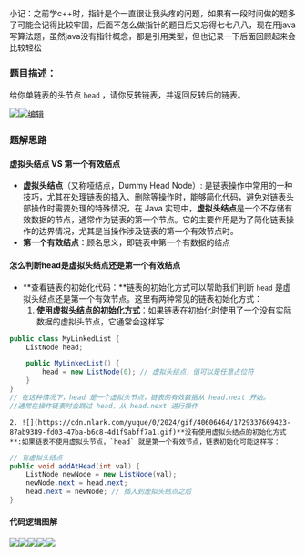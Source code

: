小记：之前学c++时，指针是个一直很让我头疼的问题，如果有一段时间做的题多了可能会记得比较牢固，后面不怎么做指针的题目后又忘得七七八八，现在用java写算法题，虽然java没有指针概念，都是引用类型，但也记录一下后面回顾起来会比较轻松

### 题目描述：
给你单链表的头节点 `head` ，请你反转链表，并返回反转后的链表。

![](https://cdn.nlark.com/yuque/0/2024/png/40606464/1729337669943-586600b4-1623-4d00-a783-7525faee77a0.png)![](https://cdn.nlark.com/yuque/0/2024/gif/40606464/1729337669403-d108b137-d1e2-480e-918e-a11ff922ce96.gif)编辑

### 题解思路
#### 虚拟头结点 VS 第一个有效结点	 				
+ **虚拟头结点**（又称哑结点，Dummy Head Node）:  是链表操作中常用的一种技巧，尤其在处理链表的插入、删除等操作时，能够简化代码，避免对链表头部操作时需要处理的特殊情况，在 Java 实现中，**虚拟头结点**是一个不存储有效数据的节点，通常作为链表的第一个节点。它的主要作用是为了简化链表操作的边界情况，尤其是当操作涉及链表的第一个有效节点时。	
+ **第一个有效结点**：顾名思义，即链表中第一个有数据的结点

#### **怎么判断head是虚拟头结点还是第一个有效结点**				
+ **查看链表的初始化代码：**链表的初始化方式可以帮助我们判断 `head` 是虚拟头结点还是第一个有效节点。这里有两种常见的链表初始化方式：		
    1. **使用虚拟头结点的初始化方式**：如果链表在初始化时使用了一个没有实际数据的虚拟头节点，它通常会这样写：	 		

```java
public class MyLinkedList {
    ListNode head;

    public MyLinkedList() {
        head = new ListNode(0); // 虚拟头结点，值可以是任意占位符
    }
}
// 在这种情况下，head 是一个虚拟头节点，链表的有效数据从 head.next 开始。
//通常在操作链表时会跳过 head，从 head.next 进行操作	
```

    2. ![](https://cdn.nlark.com/yuque/0/2024/gif/40606464/1729337669423-87ab9389-fd03-47ba-b6c8-4d1f9abff7a1.gif)**没有使用虚拟头结点的初始化方式**:如果链表不使用虚拟头节点，`head` 就是第一个有效节点，链表初始化可能这样写：

```java
// 有虚拟头结点
public void addAtHead(int val) {
    ListNode newNode = new ListNode(val);
    newNode.next = head.next;
    head.next = newNode; // 插入到虚拟头结点之后
}		
```



#### 代码逻辑图解
![](https://cdn.nlark.com/yuque/0/2024/png/40606464/1729338106341-dcc3aaac-c714-4644-a35c-52202d3326fa.png)![](https://cdn.nlark.com/yuque/0/2024/png/40606464/1729338220291-bfada089-5d46-4c71-88a5-fc25b8703975.png)![](https://cdn.nlark.com/yuque/0/2024/png/40606464/1729338287198-fb4b0063-7e40-42fe-870c-43216703529b.png)![](https://cdn.nlark.com/yuque/0/2024/png/40606464/1729338423198-0b1ffa44-384e-4f3b-9c0e-995e5162fae6.png)![](https://cdn.nlark.com/yuque/0/2024/png/40606464/1729338476644-1142ef28-81cd-4484-a955-75d35d407615.png)


